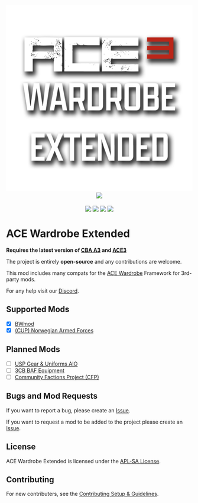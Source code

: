 <p align="center">
    <img src="https://github.com/CVO-Org/ace-wardrobe-extended/blob/main/extras/assets/logo-no-bg.png" width="512">
    </br>
    <a href="https://steamcommunity.com/sharedfiles/filedetails/?id=3595979374"><img src="https://img.shields.io/steam/subscriptions/3595979374?style=for-the-badge&logo=steam&label=Steam%20Workshop&color=%23690000"></a>
    </br>
    </br>
    <a href="https://github.com/CVO-Org/ace-wardrobe-extended/blob/main/LICENSE">               <img src="https://img.shields.io/badge/License-APLSA-red?style=flat-square"></a>
    <a href="https://github.com/CVO-Org/ace-wardrobe-extended/issues">                          <img src="https://img.shields.io/github/issues-raw/OverlordZorn/ace-wardrobe-extended.svg?style=flat-square&label=Issues"></a>
    <a href="https://github.com/CVO-Org/ace-wardrobe-extended/actions/workflows/hemtt.yml">     <img src="https://img.shields.io/github/actions/workflow/status/OverlordZorn/ace-wardrobe-extended/hemtt.yml?style=flat-square&label=HEMTT"></a>
    <a href="https://github.com/CVO-Org/ace-wardrobe-extended/actions/workflows/validate.yml">  <img src="https://img.shields.io/github/actions/workflow/status/OverlordZorn/ace-wardrobe-extended/validate.yml?style=flat-square&label=Validate"></a>
</p>

# ACE Wardrobe Extended




**Requires the latest version of [CBA A3](https://github.com/CBATeam/CBA_A3/releases/latest) and [ACE3](https://github.com/acemod/ACE3/releases/latest)**

The project is entirely **open-source** and any contributions are welcome.

This mod includes many compats for the [ACE Wardrobe](https://ace3.acemod.org/wiki/framework/wardrobe-framework) Framework for 3rd-party mods.

For any help visit our [Discord](https://discord.gg/cQ7dSwRcVd).

## Supported Mods

- [X] [BWmod](https://steamcommunity.com/sharedfiles/filedetails/?id=1200127537)
- [x] [(CUP) Norwegian Armed Forces](https://steamcommunity.com/sharedfiles/filedetails/?id=3333292879)

## Planned Mods

- [ ] [USP Gear & Uniforms AIO](https://steamcommunity.com/sharedfiles/filedetails/?id=1795825073)
- [ ] [3CB BAF Equipment](https://steamcommunity.com/sharedfiles/filedetails/?id=893328083)
- [ ] [Community Factions Project (CFP)](https://steamcommunity.com/sharedfiles/filedetails/?id=1369691841)

## Bugs and Mod Requests

If you want to report a bug, please create an [Issue](https://github.com/CVO-Org/ace-wardrobe-extended/issues).

If you want to request a mod to be added to the project please create an [Issue](https://github.com/CVO-Org/ace-wardrobe-extended/issues).

## License

ACE Wardrobe Extended is licensed under the [APL-SA License](./LICENSE).

## Contributing

For new contributers, see the [Contributing Setup & Guidelines](./.github/CONTRIBUTING.md).
